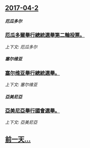 ## [2017-04-2](/news/2017/04/2/index.md)

##### 厄瓜多尔
### [厄瓜多爾舉行總統選舉第二輪投票。 ](/news/2017/04/2/厄瓜多爾舉行總統選舉第二輪投票.md)
_上下文: 厄瓜多尔_

##### 塞尔维亚
### [塞尔维亚舉行總統選舉。 ](/news/2017/04/2/塞尔维亚舉行總統選舉.md)
_上下文: 塞尔维亚_

##### 亞美尼亞
### [亞美尼亞舉行國會選舉。 ](/news/2017/04/2/亞美尼亞舉行國會選舉.md)
_上下文: 亞美尼亞_

## [前一天...](/news/2017/04/1/index.md)

